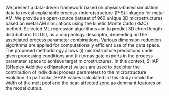 We present a data-driven framework based on physics-based simulation data to reveal explainable process-(micro)structure (P-S) linkages for metal AM. We provide an open-source dataset of 960 unique 3D microstructures based on metal AM simulations using the kinetic Monte Carlo (kMC) method. Selected ML regression algorithms aim to predict 3D chord length distributions (CLDs), as a morphology descriptor, depending on the associated process parameter combinations. Various dimension reduction algorithms are applied for computationally efficient use of the data space. The proposed methodology allows (i) microstructure predictions under given processing conditions and (ii) to navigate experts in the process parameter space to achieve target microstructures. In this context, SHAP (SHapley Additive exPlanations) values are used to decipher the contribution of individual process parameters to the microstructure evolution. In particular, SHAP values calculated in this study unfold the width of the melt pool and the heat-affected zone as dominant features on the model output.
